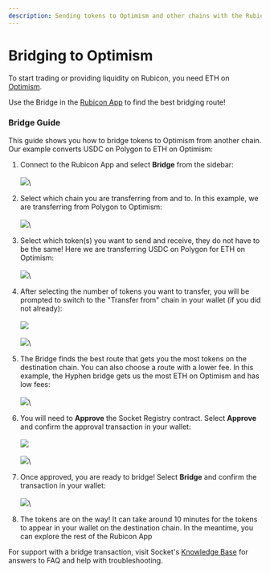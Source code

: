```yaml
---
description: Sending tokens to Optimism and other chains with the Rubicon Bridge
---
```


# Bridging to Optimism

To start trading or providing liquidity on Rubicon, you need ETH on [Optimism](https://www.optimism.io/).

Use the Bridge in the [Rubicon App](https://app.rubicon.finance/) to find the best bridging route!

### Bridge Guide

This guide shows you how to bridge tokens to Optimism from another chain. Our example converts USDC on Polygon to ETH on Optimism:

1. Connect to the Rubicon App and select **Bridge** from the sidebar:\
   \
   ![](<../.gitbook/assets/image (96).png>)\

2. Select which chain you are transferring from and to. In this example, we are transferring from Polygon to Optimism:\
   \
   ![](../.gitbook/assets/image.png)\

3. Select which token(s) you want to send and receive, they do not have to be the same! Here we are transferring USDC on Polygon for ETH on Optimism:\
   \
   ![](<../.gitbook/assets/image (115).png>)\

4. After selecting the number of tokens you want to transfer, you will be prompted to switch to the "Transfer from" chain in your wallet (if you did not already):\
   \
   ![](<../.gitbook/assets/image (120).png>)\
   \
   ![](<../.gitbook/assets/image (39).png>)\

5. The Bridge finds the best route that gets you the most tokens on the destination chain. You can also choose a route with a lower fee. In this example, the Hyphen bridge gets us the most ETH on Optimism and has low fees:\
   \
   ![](<../.gitbook/assets/image (101).png>)\

6. You will need to **Approve** the Socket Registry contract. Select **Approve** and confirm the approval transaction in your wallet:\
   \
   ![](<../.gitbook/assets/image (6).png>)\
   \
   ![](<../.gitbook/assets/image (5).png>)\

7. Once approved, you are ready to bridge! Select **Bridge** and confirm the transaction in your wallet:\
   \
   ![](<../.gitbook/assets/image (85).png>)\

8. The tokens are on the way! It can take around 10 minutes for the tokens to appear in your wallet on the destination chain. In the meantime, you can explore the rest of the Rubicon App



For support with a bridge transaction, visit Socket's [Knowledge Base](https://socketdottech.zendesk.com/hc/en-us) for answers to FAQ and help with troubleshooting.
